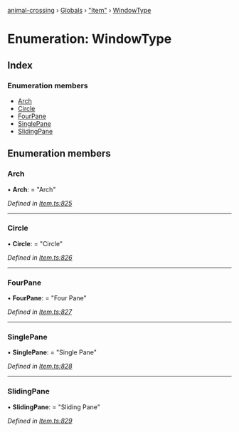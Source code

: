 [animal-crossing](../README.md) › [Globals](../globals.md) › ["Item"](../modules/_item_.md) › [WindowType](_item_.windowtype.md)

# Enumeration: WindowType

## Index

### Enumeration members

* [Arch](_item_.windowtype.md#arch)
* [Circle](_item_.windowtype.md#circle)
* [FourPane](_item_.windowtype.md#fourpane)
* [SinglePane](_item_.windowtype.md#singlepane)
* [SlidingPane](_item_.windowtype.md#slidingpane)

## Enumeration members

###  Arch

• **Arch**: = "Arch"

*Defined in [Item.ts:825](https://github.com/Norviah/animal-crossing/blob/267b9fa/module/types/Item.ts#L825)*

___

###  Circle

• **Circle**: = "Circle"

*Defined in [Item.ts:826](https://github.com/Norviah/animal-crossing/blob/267b9fa/module/types/Item.ts#L826)*

___

###  FourPane

• **FourPane**: = "Four Pane"

*Defined in [Item.ts:827](https://github.com/Norviah/animal-crossing/blob/267b9fa/module/types/Item.ts#L827)*

___

###  SinglePane

• **SinglePane**: = "Single Pane"

*Defined in [Item.ts:828](https://github.com/Norviah/animal-crossing/blob/267b9fa/module/types/Item.ts#L828)*

___

###  SlidingPane

• **SlidingPane**: = "Sliding Pane"

*Defined in [Item.ts:829](https://github.com/Norviah/animal-crossing/blob/267b9fa/module/types/Item.ts#L829)*
